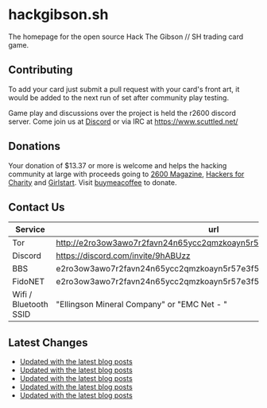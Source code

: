 # hackgibson.sh
The homepage for the open source Hack The Gibson // SH trading card game.


## Contributing

To add your card just submit a pull request with your card's front art, it would be added to the next run of set after community play testing.

Game play and discussions over the project is held the r2600 discord server. Come join us at [Discord](https://discord.com/invite/9hABUzz) or via IRC at https://www.scuttled.net/


## Donations

Your donation of $13.37 or more is welcome and helps the hacking community at large with proceeds going to [2600 Magazine](https://2600.com/), [Hackers for Charity](https://hackersforcharity.org) and [Girlstart](https://girlstart.org).  Visit [buymeacoffee](https://www.buymeacoffee.com/hackgibson.sh) to donate.


## Contact Us

Service | url
-|-
Tor | http://e2ro3ow3awo7r2favn24n65ycc2qmzkoayn5r57e3f56nvjwdcgg32ad.onion
Discord | https://discord.com/invite/9hABUzz
BBS | e2ro3ow3awo7r2favn24n65ycc2qmzkoayn5r57e3f56nvjwdcgg32ad.onion:23
FidoNET | e2ro3ow3awo7r2favn24n65ycc2qmzkoayn5r57e3f56nvjwdcgg32ad.onion:24554
Wifi / Bluetooth SSID | "Ellingson Mineral Company" or "EMC Net - <fidonet address>"

## Latest Changes
<!-- BLOG-POST-LIST:START -->
- [Updated with the latest blog posts](https://github.com/DFW2600/hackgibson.sh/commit/87448ae651ebf4e4987df5f57431bbd71e2a4d65)
- [Updated with the latest blog posts](https://github.com/DFW2600/hackgibson.sh/commit/4eda8e9857177bcf8c3503199c4789d4470908e4)
- [Updated with the latest blog posts](https://github.com/DFW2600/hackgibson.sh/commit/362a53d843263c188686e166a5a1af896474f52d)
- [Updated with the latest blog posts](https://github.com/DFW2600/hackgibson.sh/commit/539e32b476441555cae6a7639062c2349e9a0baf)
- [Updated with the latest blog posts](https://github.com/DFW2600/hackgibson.sh/commit/76ca40068cfa7a96b8f4e9e83fa1c375e751f5bb)
<!-- BLOG-POST-LIST:END -->
